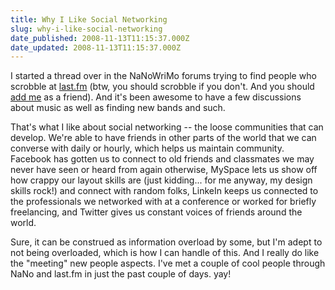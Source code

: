```yaml
---
title: Why I Like Social Networking
slug: why-i-like-social-networking
date_published: 2008-11-13T11:15:37.000Z
date_updated: 2008-11-13T11:15:37.000Z
---
```


I started a thread over in the NaNoWriMo forums trying to find people who scrobble at [last.fm](http://last.fm) (btw, you should scrobble if you don't. And you should [add me](http://www.last.fm/user/asilentthing) as a friend). And it's been awesome to have a few discussions about music as well as finding new bands and such.

That's what I like about social networking -- the loose communities that can develop. We're able to have friends in other parts of the world that we can converse with daily or hourly, which helps us maintain community. Facebook has gotten us to connect to old friends and classmates we may never have seen or heard from again otherwise, MySpace lets us show off how crappy our layout skills are (just kidding... for me anyway, my design skills rock!) and connect with random folks, LinkeIn keeps us connected to the professionals we networked with at a conference or worked for briefly freelancing, and Twitter gives us constant voices of friends around the world.

Sure, it can be construed as information overload by some, but I'm adept to not being overloaded, which is how I can handle of this. And I really do like the "meeting" new people aspects. I've met a couple of cool people through NaNo and last.fm in just the past couple of days. yay!
